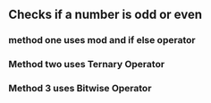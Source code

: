## Checks if a number is odd or even
### method one uses mod and if else operator
### Method two uses Ternary Operator
### Method 3 uses Bitwise Operator